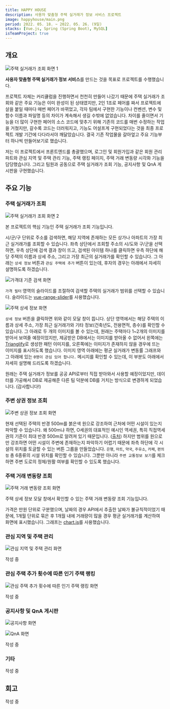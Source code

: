 ```yaml
---
title: HAPPY HOUSE
description: 사용자 맞춤형 주택 실거래가 정보 서비스 프로젝트
image: happyhouse/main.png
period: 2022. 05. 18. ~ 2022. 05. 26. (9일)
stacks: [Vue.js, Spring (Spring Boot), MySQL]
isTeamProject: true
---
```


## 개요

![주택 실거래가 조회 화면 1](/images/projects/happyhouse/search1.png)

**사용자 맞춤형 주택 실거래가 정보 서비스**를 만드는 것을 목표로 프로젝트를 수행했습니다. 

프로젝트 자체는 커리큘럼을 진행하면서 천천히 만들어 나갔기 때문에 주택 실거래가 조회와 같은 주요 기능은 이미 완성이 된 상태였지만, 2인 1조로 페어를 짜서 프로젝트에 살을 붙일 때마다 매번 페어가 바뀌었고, 각자 팀에서 구현한 기능이나 컨벤션, 변수 및 함수 이름과 파일명 등의 차이가 계속해서 생길 수밖에 없었습니다. 차이를 줄이면서 기능을 더 많이 구현한 페어의 소스 코드에 맞추기 위해 기존의 코드를 매번 수정하는 작업을 거쳤지만, 갈수록 코드는 더러워지고, 기능도 어설프게 구현되었다는 것을 최종 프로젝트 개발 기간에 다다라서야 깨달았습니다. 결국 기존 작업물을 갈아엎고 주요 기능부터 하나씩 만들어보기로 했습니다.

저는 이 프로젝트에서 프론트엔드를 총괄했으며, 로그인 및 회원가입과 같은 회원 관리 파트와 관심 지역 및 주택 관리 기능, 주택 랭킹 페이지, 주택 거래 변동량 시각화 기능을 담당했습니다. 그리고 팀원과 공동으로 주택 실거래가 조회 기능, 공지사항 및 QnA 게시판을 구현했습니다.

## 주요 기능

### 주택 실거래가 조회

![주택 실거래가 조회 화면 2](/images/projects/happyhouse/search2.png)

본 프로젝트의 핵심 기능인 주택 실거래가 조회 기능입니다.

시/군/구 단위로 주소를 검색하면, 해당 지역에 존재하는 모든 상가나 아파트의 가장 최근 실거래가를 조회할 수 있습니다. 좌측 상단에서 조회할 주소의 시/도와 구/군을 선택하면, 우측 상단에 검색 결과 창이 뜨고, 검색된 아이템 하나를 클릭하면 우측 하단에 해당 주택의 이름과 상세 주소, 그리고 가장 최근의 실거래가를 확인할 수 있습니다. 그 아래는 `상세 정보` 버튼과 `관심 주택에 추가` 버튼이 있는데, 후자의 경우는 아래에서 자세히 설명하도록 하겠습니다.

![가격대 기준 검색 화면](/images/projects/happyhouse/price-filter.png)

`가격 필터` 영역의 슬라이드를 조절하여 검색할 주택의 실거래가 범위를 선택할 수 있습니다. 슬라이드는 [vue-range-slider](https://github.com/ktsn/vue-range-slider)를 사용했습니다.

![주택 상세 정보 화면](/images/projects/happyhouse/details.png)

`상세 정보` 버튼을 클릭하면 위와 같이 모달 창이 뜹니다. 상단 영역에서는 해당 주택의 이름과 상세 주소, 가장 최근 실거래가와 기타 정보(건축년도, 전용면적, 층수)를 확인할 수 있습니다. 그 아래로 두 개의 이미지를 볼 수 있는데, 원래는 주택마다 1~2개의 이미지를 받아서 보여줄 예정이었지만, 제공받은 DB에서는 이미지를 받아올 수 없어서 왼쪽에는 [Trianglify](https://github.com/qrohlf/trianglify)로 생성한 패턴 이미지를, 오른쪽에는 이미지가 존재하지 않을 경우에 뜨는 이미지를 표시하도록 했습니다. 이미지 영역 아래에는 평균 실거래가 변동률 그래프와 그 아래에 있는 `0명이 관심 있어 합니다.` 메시지를 확인할 수 있는데, 이 부분도 아래에서 자세히 설명해 드리도록 하겠습니다.

원래는 주택 실거래가 정보를 공공 API로부터 직접 받아와서 사용할 예정이었지만, 데이터를 가공해서 DB로 제공해준 다른 팀 덕분에 DB를 거치는 방식으로 변경하게 되었습니다. (감사합니다!)

### 주변 상권 정보 조회

![주변 상권 정보 조회 화면](/images/projects/happyhouse/range.png)

현재 선택된 주택의 반경 500m를 붉은색 원으로 강조하여 근처에 어떤 시설이 있는지 파악할 수 있습니다. 왜 500m냐 하면, O세권의 대표적인 예시인 역세권, 특히 직접역세권의 기준이 최대 반경 500m로 알려져 있기 때문입니다. ([출처](https://yulsfamily.tistory.com/287)) 하지만 범위를 원으로만 강조하면 어떤 시설이 주변에 존재하는지 파악하기 어렵기 때문에 좌측 하단에 각 시설의 위치를 토글할 수 있는 버튼 그룹을 만들었습니다. `은행`, `마트`, `약국`, `주유소`, `카페`, `편의점` 총 6종류의 시설 위치를 확인할 수 있습니다. 그뿐만 아니라 `주변 교통정보 보기`를 체크하면 주변 도로의 정체/원활 여부를 확인할 수 있도록 했습니다.

### 주택 거래 변동량 조회

![주택 거래 변동량 조회 화면](/images/projects/happyhouse/change-ratio.png)

주택 상세 정보 모달 창에서 확인할 수 있는 주택 거래 변동량 조회 기능입니다.

가격은 만원 단위로 구분했으며, 날짜의 경우 API에서 추출한 날짜가 불규칙적이었기 때문에, 1개월 단위로 묶은 후 1개월 내에 거래량이 많을 경우 평균 실거래가를 계산하여 화면에 표시했습니다. 그래프는 [chart.js](https://www.chartjs.org/)를 사용했습니다.

### 관심 지역 및 주택 관리

![관심 지역 및 주택 관리 화면](/images/projects/happyhouse/favorites.png)

작성 중

### 관심 주택 추가 횟수에 따른 인기 주택 랭킹

![관심 주택 추가 횟수에 따른 인기 주택 랭킹 화면](/images/projects/happyhouse/ranking.png)

작성 중

### 공지사항 및 QnA 게시판

![공지사항 화면](/images/projects/happyhouse/notice.png)

![QnA 화면](/images/projects/happyhouse/qna.png)

작성 중

### 기타

작성 중

## 회고

작성 중
